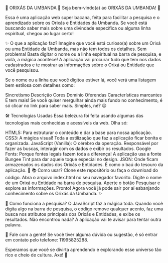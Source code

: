 🌿 ORIXÁS DA UMBANDA 🌿
Seja bem-vindo(a) ao ORIXÁS DA UMBANDA! 🎉

Essa é uma aplicação web super bacana, feita para facilitar a pesquisa e o aprendizado sobre os Orixás e Entidades da Umbanda. Se você está buscando saber mais sobre uma divindade específica ou alguma linha espiritual, chegou ao lugar certo!

✨ O que a aplicação faz?
Imagine que você está curioso(a) sobre um Orixá ou uma Entidade da Umbanda, mas não tem todos os detalhes. Sem problema! Basta digitar o nome ou a linha espiritual na barra de pesquisa, e voilà, a mágica acontece! A aplicação vai procurar tudo que tem nos dados cadastrados e te mostrar as informações sobre o Orixá ou Entidade que você pesquisou.

Se o nome ou a linha que você digitou estiver lá, você verá uma listagem bem estilosa com detalhes como:

Sincretismo
Descrição
Cores
Domínio
Oferendas
Características marcantes
E tem mais! Se você quiser mergulhar ainda mais fundo no conhecimento, é só clicar no link para saber mais. Simples, né? 😉

🛠️ Tecnologias Usadas
Essa belezura foi feita usando algumas das tecnologias mais conhecidas e acessíveis da web. Olha só:

HTML5: Para estruturar o conteúdo e dar a base para nossa aplicação.
CSS3: A mágica visual! Toda a estilização que faz a aplicação ficar bonita e organizada.
JavaScript (Vanilla): O cérebro da operação. Responsável por fazer as buscas, interagir com os dados e exibir os resultados.
Google Fonts: Porque fontes legais fazem toda a diferença! A aplicação usa a fonte Bungee Tint para dar aquele toque especial no design.
JSON: Onde ficam armazenados os dados dos Orixás e Entidades. É como o baú do tesouro da aplicação. 💎
📚 Como usar?
Clone este repositório ou faça o download do código.
Abra o arquivo index.html no seu navegador favorito.
Digite o nome de um Orixá ou Entidade na barra de pesquisa.
Aperte o botão Pesquisar e explore as informações.
Pronto! Agora você já pode sair por aí esbanjando conhecimento sobre os Orixás da Umbanda. ✨

🤔 Como funciona a pesquisa?
O JavaScript faz a mágica toda. Quando você digita algo na barra de pesquisa, o código remove qualquer acento, faz uma busca nos atributos principais dos Orixás e Entidades, e exibe os resultados. Não encontrou nada? A aplicação vai te avisar para tentar outra palavra.

💬 Fale com a gente!
Se você tiver alguma dúvida ou sugestão, é só entrar em contato pelo telefone: 11995825288.

Esperamos que você se divirta aprendendo e explorando esse universo tão rico e cheio de cultura. Axé! 🙌







